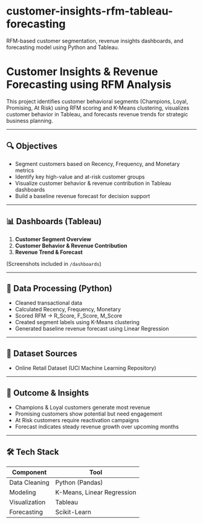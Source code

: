 # customer-insights-rfm-tableau-forecasting
RFM-based customer segmentation, revenue insights dashboards, and forecasting model using Python and Tableau.
# Customer Insights & Revenue Forecasting using RFM Analysis

This project identifies customer behavioral segments (Champions, Loyal, Promising, At Risk) 
using RFM scoring and K-Means clustering, visualizes customer behavior in Tableau, and 
forecasts revenue trends for strategic business planning.

---

## 🔍 Objectives
- Segment customers based on Recency, Frequency, and Monetary metrics
- Identify key high-value and at-risk customer groups
- Visualize customer behavior & revenue contribution in Tableau dashboards
- Build a baseline revenue forecast for decision support

---

## 📊 Dashboards (Tableau)
1. **Customer Segment Overview**
2. **Customer Behavior & Revenue Contribution**
3. **Revenue Trend & Forecast**

(Screenshots included in `/dashboards`)

---

## 🧠 Data Processing (Python)
- Cleaned transactional data
- Calculated Recency, Frequency, Monetary
- Scored RFM → R_Score, F_Score, M_Score
- Created segment labels using K-Means clustering
- Generated baseline revenue forecast using Linear Regression

---

## 📁 Dataset Sources
- Online Retail Dataset (UCI Machine Learning Repository)

---

## 🧾 Outcome & Insights
- Champions & Loyal customers generate most revenue
- Promising customers show potential but need engagement
- At Risk customers require reactivation campaigns
- Forecast indicates steady revenue growth over upcoming months

---

## 🛠 Tech Stack
| Component | Tool |
|----------|------|
| Data Cleaning | Python (Pandas) |
| Modeling | K-Means, Linear Regression |
| Visualization | Tableau |
| Forecasting | Scikit-Learn |

